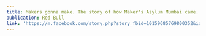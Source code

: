 ```yaml
---
title: Makers gonna make. The story of how Maker's Asylum Mumbai came...
publication: Red Bull
link: 'https://m.facebook.com/story.php?story_fbid=10159685769800352&id=14226545351'
---
```


